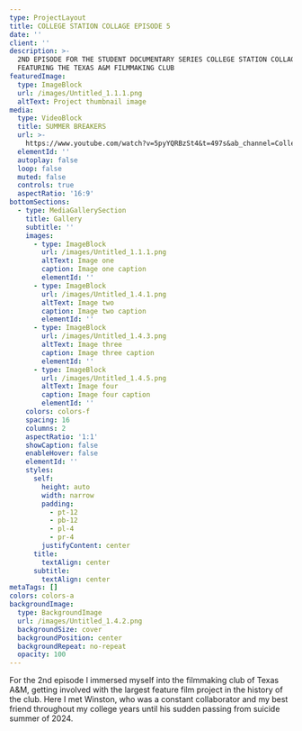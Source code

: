 ```yaml
---
type: ProjectLayout
title: COLLEGE STATION COLLAGE EPISODE 5
date: ''
client: ''
description: >-
  2ND EPISODE FOR THE STUDENT DOCUMENTARY SERIES COLLEGE STATION COLLAGE.
  FEATURING THE TEXAS A&M FILMMAKING CLUB
featuredImage:
  type: ImageBlock
  url: /images/Untitled_1.1.1.png
  altText: Project thumbnail image
media:
  type: VideoBlock
  title: SUMMER BREAKERS
  url: >-
    https://www.youtube.com/watch?v=5pyYQRBzSt4&t=497s&ab_channel=CollegeStationCollage
  elementId: ''
  autoplay: false
  loop: false
  muted: false
  controls: true
  aspectRatio: '16:9'
bottomSections:
  - type: MediaGallerySection
    title: Gallery
    subtitle: ''
    images:
      - type: ImageBlock
        url: /images/Untitled_1.1.1.png
        altText: Image one
        caption: Image one caption
        elementId: ''
      - type: ImageBlock
        url: /images/Untitled_1.4.1.png
        altText: Image two
        caption: Image two caption
        elementId: ''
      - type: ImageBlock
        url: /images/Untitled_1.4.3.png
        altText: Image three
        caption: Image three caption
        elementId: ''
      - type: ImageBlock
        url: /images/Untitled_1.4.5.png
        altText: Image four
        caption: Image four caption
        elementId: ''
    colors: colors-f
    spacing: 16
    columns: 2
    aspectRatio: '1:1'
    showCaption: false
    enableHover: false
    elementId: ''
    styles:
      self:
        height: auto
        width: narrow
        padding:
          - pt-12
          - pb-12
          - pl-4
          - pr-4
        justifyContent: center
      title:
        textAlign: center
      subtitle:
        textAlign: center
metaTags: []
colors: colors-a
backgroundImage:
  type: BackgroundImage
  url: /images/Untitled_1.4.2.png
  backgroundSize: cover
  backgroundPosition: center
  backgroundRepeat: no-repeat
  opacity: 100
---
```

For the 2nd episode I immersed myself into the filmmaking club of Texas A\&M, getting involved with the largest feature film project in the history of the club. Here I met Winston, who was a constant collaborator and my best friend throughout my college years until his sudden passing from suicide summer of 2024.

